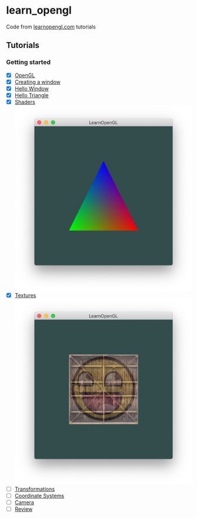 # learn_opengl
Code from [learnopengl.com](learnopengl.com) tutorials

## Tutorials

### Getting started

- [X] [OpenGL](https://learnopengl.com/Getting-started/OpenGL)
- [X] [Creating a window](https://learnopengl.com/Getting-started/Creating-a-window)
- [X] [Hello Window](https://learnopengl.com/Getting-started/Hello-Window)
- [X] [Hello Triangle](https://learnopengl.com/Getting-started/Hello-Triangle)
- [X] [Shaders](https://learnopengl.com/Getting-started/Shaders)
![shader](images/shader.png)
- [X] [Textures](https://learnopengl.com/Getting-started/Textures)
![texture](images/texture.png)
- [ ] [Transformations](https://learnopengl.com/Getting-started/Textures)
- [ ] [Coordinate Systems](https://learnopengl.com/Getting-started/Coordinate-Systems)
- [ ] [Camera](https://learnopengl.com/Getting-started/Camera)
- [ ] [Review](https://learnopengl.com/Getting-started/Review)
